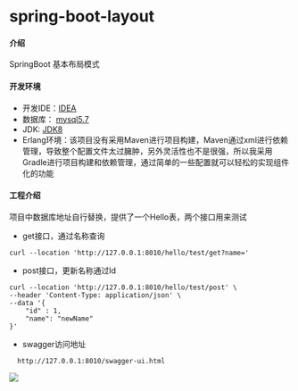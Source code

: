 # spring-boot-layout

#### 介绍
SpringBoot 基本布局模式

#### 开发环境
* 开发IDE：[IDEA](https://www.jetbrains.com/idea/download/)
* 数据库： [mysql5.7](https://dev.mysql.com/downloads/mysql/)
* JDK: [JDK8](https://www.oracle.com/java/technologies/downloads/#java8-linux)
* Erlang环境：该项目没有采用Maven进行项目构建，Maven通过xml进行依赖管理，导致整个配置文件太过臃肿，另外灵活性也不是很强，所以我采用Gradle进行项目构建和依赖管理，通过简单的一些配置就可以轻松的实现组件化的功能

#### 工程介绍
项目中数据库地址自行替换，提供了一个Hello表，两个接口用来测试
<br/>
* get接口，通过名称查询
```shell script
curl --location 'http://127.0.0.1:8010/hello/test/get?name='
```
* post接口，更新名称通过Id
```shell script
curl --location 'http://127.0.0.1:8010/hello/test/post' \
--header 'Content-Type: application/json' \
--data '{
    "id" : 1,
    "name": "newName"
}'
```
* swagger访问地址
```shell script
  http://127.0.0.1:8010/swagger-ui.html
```
![](https://upload-images.jianshu.io/upload_images/8396943-3c2757ff87212c69.png?imageMogr2/auto-orient/strip%7CimageView2/2/w/1240)
